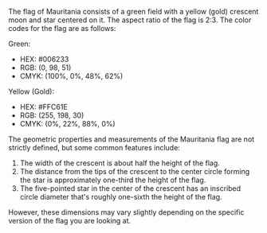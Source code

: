 The flag of Mauritania consists of a green field with a yellow (gold) crescent moon and star centered on it. The aspect ratio of the flag is 2:3. The color codes for the flag are as follows:

Green:
- HEX: #006233
- RGB: (0, 98, 51)
- CMYK: (100%, 0%, 48%, 62%)

Yellow (Gold):
- HEX: #FFC61E
- RGB: (255, 198, 30)
- CMYK: (0%, 22%, 88%, 0%)

The geometric properties and measurements of the Mauritania flag are not strictly defined, but some common features include:

1. The width of the crescent is about half the height of the flag.
2. The distance from the tips of the crescent to the center circle forming the star is approximately one-third the height of the flag.
3. The five-pointed star in the center of the crescent has an inscribed circle diameter that's roughly one-sixth the height of the flag.

However, these dimensions may vary slightly depending on the specific version of the flag you are looking at.